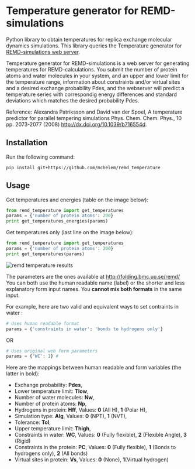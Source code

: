 # Temperature generator for REMD-simulations

Python library to obtain temperatures for replica exchange molecular dynamics simulations. This library queries the Temperature generator for [REMD-simulations web server](http://folding.bmc.uu.se/remd/).

Temperature generator for REMD-simulations is a web server for generating temperatures for REMD-calculations. 
You submit the number of protein atoms and water molecules in your system, and an upper and lower limit 
for the temperature range, information about constraints and/or virtual sites and a desired exchange 
probability Pdes, and the webserver will predict a temperature series with correspondig energy differences 
and standard deviations which matches the desired probability Pdes. 

Reference: Alexandra Patriksson and David van der Spoel, A temperature predictor for parallel tempering 
simulations Phys. Chem. Chem. Phys., 10 pp. 2073-2077 (2008) http://dx.doi.org/10.1039/b716554d.

## Installation

Run the following command:
```
pip install git+https://github.com/mchelem/remd_temperature
```

## Usage

Get temperatures and energies (table on the image below):

```python
from remd_temperature import get_temperatures
params = {'number of protein atoms': 200}
print get_temperatures_energies(params)
```

Get temperatures only (last line on the image below):

```python
from remd_temperature import get_temperatures
params = {'number of protein atoms': 200}
print get_temperatures(params)
```

![remd temperature results](http://pix.toile-libre.org/upload/original/1428960434.png)

The parameters are the ones available at http://folding.bmc.uu.se/remd/
You can both use the human readable name (label) or the shorter and less explanatory form input names.
You **cannot mix both formats** in the same input.

For example, here are two valid and equivalent ways to set contraints in water :
```python
# Uses human readable format
params = {'constraints in water': 'bonds to hydrogens only'}  
```
OR
```python
# Uses original web form parameters
params = {'WC': 1} #
```

Here are the mappings between human readable and form variables (the latter in bold):
  * Exchange probability: **Pdes**,
  * Lower temperature limit: **Tlow**,
  * Number of water molecules: **Nw**,
  * Number of protein atoms: **Np**,
  * Hydrogens in protein: **Hff**, Values: **0** (All H), **1** (Polar H),
  * Simulation type: **Alg**,  Values: **0** (NPT), **1** (NVT),
  * Tolerance: **Tol**,
  * Upper temperature limit: **Thigh**,
  * Constraints in water: **WC**, Values: **0** (Fully flexible), **2** (Flexible Angle), **3** (Rigid)
  * Constraints in the protein: **PC**, Values: **0** (Fully flexible), **1** (Bonds to hydrogens only), **2** (All bonds)
  * Virtual sites in protein: **Vs**, Values: **0** (None), **1**(Virtual hydrogen)
 
